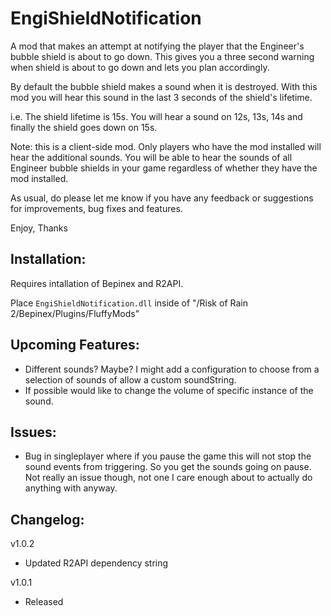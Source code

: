 # EngiShieldNotification

A mod that makes an attempt at notifying the player that the Engineer's bubble shield is about to go down. This gives you a three second warning when shield is about to go down and lets you plan accordingly.

By default the bubble shield makes a sound when it is destroyed. With this mod you will hear this sound in the last 3 seconds of the shield's lifetime.

i.e. The shield lifetime is 15s. You will hear a sound on 12s, 13s, 14s and finally the shield goes down on 15s.

Note: this is a client-side mod. Only players who have the mod installed will hear the additional sounds. You will be able to hear the sounds of all Engineer bubble shields in your game regardless of whether they have the mod installed.

As usual, do please let me know if you have any feedback or suggestions for improvements, bug fixes and features.

Enjoy,
Thanks

## Installation:

Requires intallation of Bepinex and R2API. 

Place `EngiShieldNotification.dll` inside of "/Risk of Rain 2/Bepinex/Plugins/FluffyMods"

## Upcoming Features:

- Different sounds? Maybe? I might add a configuration to choose from a selection of sounds of allow a custom soundString.
- If possible would like to change the volume of specific instance of the sound. 

## Issues:

- Bug in singleplayer where if you pause the game this will not stop the sound events from triggering. So you get the sounds going on pause. Not really an issue though, not one I care enough about to actually do anything with anyway.

## Changelog:

v1.0.2 
- Updated R2API dependency string

v1.0.1 
- Released
